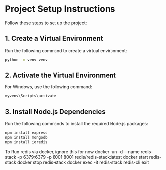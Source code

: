 # Project Setup Instructions

Follow these steps to set up the project:

## 1. Create a Virtual Environment

Run the following command to create a virtual environment:

```bash
python -m venv venv
```

## 2. Activate the Virtual Environment

For Windows, use the following command:

```bash
myvenv\Scripts\activate
```

## 3. Install Node.js Dependencies

Run the following commands to install the required Node.js packages:

```bash
npm install express
npm install mongodb
npm install ioredis
```


To Run redis via docker, ignore this for now
docker run -d --name redis-stack -p 6379:6379 -p 8001:8001 redis/redis-stack:latest
docker start redis-stack
docker stop redis-stack
docker exec -it redis-stack redis-cli
exit